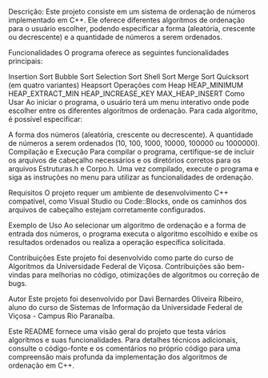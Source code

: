 Descrição:
Este projeto consiste em um sistema de ordenação de números implementado em C++. Ele oferece diferentes algoritmos de ordenação para o usuário escolher, podendo especificar a forma (aleatória, crescente ou decrescente) e a quantidade de números a serem ordenados.

Funcionalidades
O programa oferece as seguintes funcionalidades principais:

Insertion Sort
Bubble Sort
Selection Sort
Shell Sort
Merge Sort
Quicksort (em quatro variantes)
Heapsort
Operações com Heap
HEAP_MINIMUM
HEAP_EXTRACT_MIN
HEAP_INCREASE_KEY
MAX_HEAP_INSERT
Como Usar
Ao iniciar o programa, o usuário terá um menu interativo onde pode escolher entre os diferentes algoritmos de ordenação. Para cada algoritmo, é possível especificar:

A forma dos números (aleatória, crescente ou decrescente).
A quantidade de números a serem ordenados (10, 100, 1000, 10000, 100000 ou 1000000).
Compilação e Execução
Para compilar o programa, certifique-se de incluir os arquivos de cabeçalho necessários e os diretórios corretos para os arquivos Estruturas.h e Corpo.h. Uma vez compilado, execute o programa e siga as instruções no menu para utilizar as funcionalidades de ordenação.

Requisitos
O projeto requer um ambiente de desenvolvimento C++ compatível, como Visual Studio ou Code::Blocks, onde os caminhos dos arquivos de cabeçalho estejam corretamente configurados.

Exemplo de Uso
Ao selecionar um algoritmo de ordenação e a forma de entrada dos números, o programa executa o algoritmo escolhido e exibe os resultados ordenados ou realiza a operação específica solicitada.

Contribuições
Este projeto foi desenvolvido como parte do curso de Algoritmos da Universidade Federal de Viçosa. Contribuições são bem-vindas para melhorias no código, otimizações de algoritmos ou correção de bugs.

Autor
Este projeto foi desenvolvido por Davi Bernardes Oliveira Ribeiro, aluno do curso de Sistemas de Informação da Universidade Federal de Viçosa - Campus Rio Paranaíba.

Este README fornece uma visão geral do projeto que testa vários algorítmos e suas funcionalidades. Para detalhes técnicos adicionais, consulte o código-fonte e os comentários no próprio código para uma compreensão mais profunda da implementação dos algoritmos de ordenação em C++.



